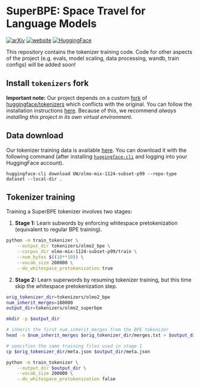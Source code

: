 # SuperBPE: Space Travel for Language Models

[![arXiv](https://img.shields.io/badge/arXiv-2503.13423-b31b1b.svg)](https://arxiv.org/pdf/2503.13423) [![website](https://img.shields.io/badge/Website-superbpe.github.io-C16C8A)](https://superbpe.github.io/) [![HuggingFace](https://img.shields.io/badge/%F0%9F%A4%97%20Hugging%20Face-Collection-FFD21E)](https://huggingface.co/collections/UW/superbpe-67db2338062faa07c7473ffa)

This repository contains the tokenizer training code. Code for other aspects of the project (e.g. evals, model scaling, data processing, wandb, train configs) will be added soon!

## Install `tokenizers` fork
**Important note:** Our project depends on a custom [fork](https://github.com/alisawuffles/tokenizers-superbpe) of [huggingface/tokenizers](https://github.com/huggingface/tokenizers) which conflicts with the original. You can follow the installation instructions [here](https://github.com/alisawuffles/tokenizers-superbpe/tree/757f2a55c0820ed47064e1fe473deea39b7b611b/bindings/python). Because of this, we recommend *always installing this project in its own virtual environment.*

## Data download
Our tokenizer training data is available [here](https://huggingface.co/datasets/UW/olmo-mix-1124-subset-p99). You can download it with the following command (after installing [`huggingface-cli`](https://huggingface.co/docs/huggingface_hub/en/guides/cli) and logging into your HuggingFace account).

```
huggingface-cli download UW/olmo-mix-1124-subset-p99 --repo-type dataset --local-dir .
```

## Tokenizer training
Training a SuperBPE tokenizer involves two stages:

1. **Stage 1:** Learn subwords by enforcing whitespace pretokenization (equivalent to regular BPE training).

```bash
python -m train_tokenizer \
    --output_dir tokenizers/olmo2_bpe \
    --corpus_dir olmo-mix-1124-subset-p99/train \
    --num_bytes $((10**10)) \
    --vocab_size 200000 \
    --do_whitespace_pretokenization true
```

2. **Stage 2:** Learn superwords by resuming tokenizer training, but this time skip the whitespace pretokenization step.

```bash
orig_tokenizer_dir=tokenizers/olmo2_bpe
num_inherit_merges=180000
output_dir=tokenizers/olmo2_superbpe

mkdir -p $output_dir

# inherit the first num_inherit_merges from the BPE tokenizer
head -n $num_inherit_merges $orig_tokenizer_dir/merges.txt > $output_dir/merges.txt

# specifies the same training files used in stage 1
cp $orig_tokenizer_dir/meta.json $output_dir/meta.json

python -m train_tokenizer \
    --output_dir $output_dir \
    --vocab_size 200000 \
    --do_whitespace_pretokenization false
```
